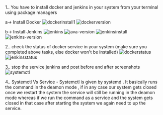 1.. You have to install docker and jenkins in your system from your terminal using package managers

a-> Install Docker 
![dockerinstall1](https://github.com/seematripathi/90DaysOfDevOps/assets/33751911/c804361b-075a-40c0-ab68-28e96c3a9d86)
![dockerversion](https://github.com/seematripathi/90DaysOfDevOps/assets/33751911/e2c74e4b-34e0-430f-a28d-55144bde73cc)

b-> Install Jenkins
![jenkins](https://github.com/seematripathi/90DaysOfDevOps/assets/33751911/971d8e16-f02b-4f59-af8f-42b16258d163)
![java-version](https://github.com/seematripathi/90DaysOfDevOps/assets/33751911/4b794749-8461-4a2e-9eaf-515ad363f357)
![jenkinsinstall](https://github.com/seematripathi/90DaysOfDevOps/assets/33751911/d117410f-6c1c-4f29-8332-e2c6fc9de2e7)
![jenkins-version](https://github.com/seematripathi/90DaysOfDevOps/assets/33751911/e9a3773e-90d7-45c8-aaf8-f01d42fb7462)

2.. check the status of docker service in your system (make sure you completed above tasks, else docker won't be installed)
![dockerstatus](https://github.com/seematripathi/90DaysOfDevOps/assets/33751911/d93d86ed-1940-48ce-8fdf-0adeba2a78fe)
![jenkinsstatus](https://github.com/seematripathi/90DaysOfDevOps/assets/33751911/8dcbe9a7-686f-43e4-8e3f-068ca3459b8e)

3.. stop the service jenkins and post before and after screenshots
![systemctl](https://github.com/seematripathi/90DaysOfDevOps/assets/33751911/b1990291-10e5-4c5f-b002-a2f57d380ac6)

4.. Systemctl Vs Service - Systemctl is given by systemd . It basically runs the command in the deamon mode , if in any case our system gets closed once we restart the system the service will still be running in the deamon mode whereas if we run the command as a service and the system gets closed in that case after starting the system we again need to up the service.
